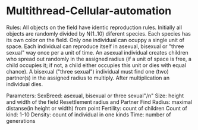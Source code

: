 # Multithread-Cellular-automation

Rules: All objects on the field have identic reproduction rules. Initially all objects are randomly divided by N(1..10) diferent species. Each species has its own color on the field. Only one individual can ocuppy a single unit of space. Each individual can reproduce itself in asexual, bisexual or "three sexual" way once per a unit of time. An asexual individual creates children who spread out randomly in the assigned radius (if a unit of space is free, a child occupies it; if not, a child either occupies this unit or dies with equal chance). A bisexual ("three sexual") individual must find one (two) partner(s) in the assigned radius to multiply. After multiplication an individual dies.

Parameters:
SexBreed: asexual, bisexual or three sexual"/n"
Size: height and width of the field
Resettlement radius and Partner Find Radius: maximal distanse(in height or width) from point
Fertility: count of children
Count of kind: 1-10
Density: count of individual in one kinds
Time: number of generations
